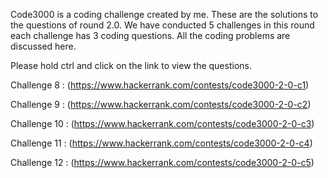 Code3000 is a coding challenge created by me. These are the solutions to the questions of round 2.0. We have conducted 5 challenges in this round each challenge has 3 coding questions. All the coding problems are discussed here.

Please hold ctrl and click on the link to view the questions.

Challenge 8 : (https://www.hackerrank.com/contests/code3000-2-0-c1)

Challenge 9 : (https://www.hackerrank.com/contests/code3000-2-0-c2)

Challenge 10 : (https://www.hackerrank.com/contests/code3000-2-0-c3)

Challenge 11 : (https://www.hackerrank.com/contests/code3000-2-0-c4)

Challenge 12 : (https://www.hackerrank.com/contests/code3000-2-0-c5)
